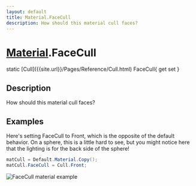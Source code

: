 ```yaml
---
layout: default
title: Material.FaceCull
description: How should this material cull faces?
---
```

# [Material]({{site.url}}/Pages/Reference/Material.html).FaceCull

<div class='signature' markdown='1'>
static [Cull]({{site.url}}/Pages/Reference/Cull.html) FaceCull{ get set }
</div>

## Description
How should this material cull faces?


## Examples

Here's setting FaceCull to Front, which is the opposite of the
default behavior. On a sphere, this is a little hard to see, but
you might notice here that the lighting is for the back side of
the sphere!
```csharp
matCull = Default.Material.Copy();
matCull.FaceCull = Cull.Front;
```
![FaceCull material example]({{site.screen_url}}/MaterialCull.jpg)

